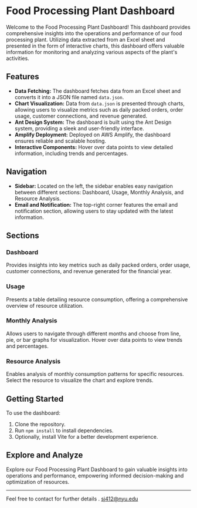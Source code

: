 # Food Processing Plant Dashboard

Welcome to the Food Processing Plant Dashboard! This dashboard provides comprehensive insights into the operations and performance of our food processing plant. Utilizing data extracted from an Excel sheet and presented in the form of interactive charts, this dashboard offers valuable information for monitoring and analyzing various aspects of the plant's activities.

## Features

- **Data Fetching:** The dashboard fetches data from an Excel sheet and converts it into a JSON file named `data.json`.
- **Chart Visualization:** Data from `data.json` is presented through charts, allowing users to visualize metrics such as daily packed orders, order usage, customer connections, and revenue generated.
- **Ant Design System:** The dashboard is built using the Ant Design system, providing a sleek and user-friendly interface.
- **Amplify Deployment:** Deployed on AWS Amplify, the dashboard ensures reliable and scalable hosting.
- **Interactive Components:** Hover over data points to view detailed information, including trends and percentages.

## Navigation

- **Sidebar:** Located on the left, the sidebar enables easy navigation between different sections: Dashboard, Usage, Monthly Analysis, and Resource Analysis.
- **Email and Notification:** The top-right corner features the email and notification section, allowing users to stay updated with the latest information.

## Sections

### Dashboard

Provides insights into key metrics such as daily packed orders, order usage, customer connections, and revenue generated for the financial year.

### Usage

Presents a table detailing resource consumption, offering a comprehensive overview of resource utilization.

### Monthly Analysis

Allows users to navigate through different months and choose from line, pie, or bar graphs for visualization. Hover over data points to view trends and percentages.

### Resource Analysis

Enables analysis of monthly consumption patterns for specific resources. Select the resource to visualize the chart and explore trends.

## Getting Started

To use the dashboard:

1. Clone the repository.
2. Run `npm install` to install dependencies.
3. Optionally, install Vite for a better development experience.

## Explore and Analyze

Explore our Food Processing Plant Dashboard to gain valuable insights into operations and performance, empowering informed decision-making and optimization of resources.

---

Feel free to contact for further details . sj412@nyu.edu
